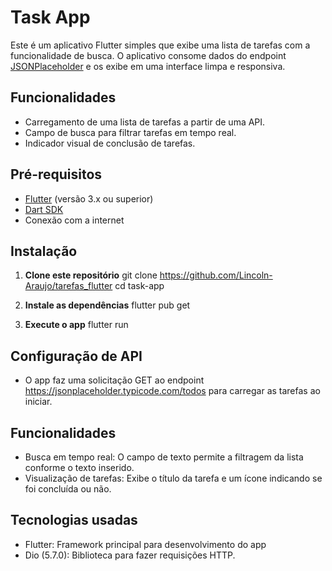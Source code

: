 # Task App

Este é um aplicativo Flutter simples que exibe uma lista de tarefas com a funcionalidade de busca. O aplicativo consome dados do endpoint [JSONPlaceholder](https://jsonplaceholder.typicode.com/todos) e os exibe em uma interface limpa e responsiva.

## Funcionalidades
- Carregamento de uma lista de tarefas a partir de uma API.
- Campo de busca para filtrar tarefas em tempo real.
- Indicador visual de conclusão de tarefas.

## Pré-requisitos
- [Flutter](https://flutter.dev/docs/get-started/install) (versão 3.x ou superior)
- [Dart SDK](https://dart.dev/get-dart)
- Conexão com a internet

## Instalação

1. **Clone este repositório**
   git clone https://github.com/Lincoln-Araujo/tarefas_flutter
   cd task-app

2. **Instale as dependências**
    flutter pub get

3. **Execute o app**
    flutter run

## Configuração de API
- O app faz uma solicitação GET ao endpoint https://jsonplaceholder.typicode.com/todos para carregar as tarefas ao iniciar.

## Funcionalidades
- Busca em tempo real: O campo de texto permite a filtragem da lista conforme o texto inserido.
- Visualização de tarefas: Exibe o título da tarefa e um ícone indicando se foi concluída ou não.

## Tecnologias usadas

- Flutter: Framework principal para desenvolvimento do app
- Dio (5.7.0): Biblioteca para fazer requisições HTTP.
